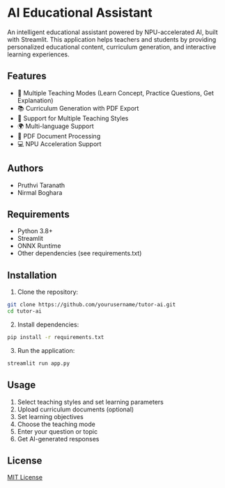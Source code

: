 # AI Educational Assistant

An intelligent educational assistant powered by NPU-accelerated AI, built with Streamlit. This application helps teachers and students by providing personalized educational content, curriculum generation, and interactive learning experiences.

## Features

- 🎯 Multiple Teaching Modes (Learn Concept, Practice Questions, Get Explanation)
- 📚 Curriculum Generation with PDF Export
- 🎨 Support for Multiple Teaching Styles
- 🌍 Multi-language Support
- 📑 PDF Document Processing
- 💻 NPU Acceleration Support

## Authors
- Pruthvi Taranath
- Nirmal Boghara

## Requirements

- Python 3.8+
- Streamlit
- ONNX Runtime
- Other dependencies (see requirements.txt)

## Installation

1. Clone the repository:

```bash
git clone https://github.com/yourusername/tutor-ai.git
cd tutor-ai
```

2. Install dependencies:

```bash
pip install -r requirements.txt
```

3. Run the application:

```bash
streamlit run app.py
```

## Usage

1. Select teaching styles and set learning parameters
2. Upload curriculum documents (optional)
3. Set learning objectives
4. Choose the teaching mode
5. Enter your question or topic
6. Get AI-generated responses

## License

[MIT License](LICENSE)
